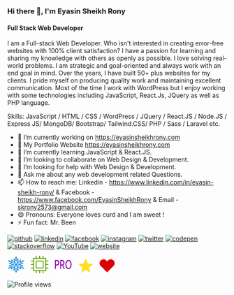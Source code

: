 

### Hi there 👋, I'm Eyasin Sheikh Rony
#### Full Stack Web Developer

I am a Full-stack Web Developer. Who isn't interested in creating error-free websites with 100% client satisfaction? I have a passion for learning and sharing my knowledge with others as openly as possible. I love solving real-world problems. I am strategic and goal-oriented and always work with an end goal in mind. Over the years, I have built 50+ plus websites for my clients. I pride myself on producing quality work and maintaining excellent communication. 
Most of the time I work with WordPress but I enjoy working with some technologies including JavaScript, React.Js, JQuery as well as PHP language.

Skills: JavaScript / HTML / CSS / WordPress / JQuery / React.JS / Node.JS / Express JS/ MongoDB/ Bootstrap/ Tailwind.CSS/ PHP / Sass / Laravel etc.

- 🔭 I’m currently working on https://eyasinsheikhrony.com
- 🔭 My Portfolio Website https://eyasinsheikhrony.com
- 🌱 I’m currently learning JavaScript & React.JS. 
- 👯 I’m looking to collaborate on Web Design & Development. 
- 🤔 I’m looking for help with Web Design & Development. 
- 💬 Ask me about any web development related Questions. 
- 📫 How to reach me: Linkedin - https://www.linkedin.com/in/eyasin-sheikh-rony/ & Facebook - https://www.facebook.com/EyasinSheikhRony & Email - skrony2573@gmail.com 
- 😄 Pronouns: Everyone loves curd and I am sweet ! 
- ⚡ Fun fact: Mr. Been  


[<img src='https://cdn.jsdelivr.net/npm/simple-icons@3.0.1/icons/github.svg' alt='github' height='40'>](https://github.com/eyasin-sheikh-rony)  [<img src='https://cdn.jsdelivr.net/npm/simple-icons@3.0.1/icons/linkedin.svg' alt='linkedin' height='40'>](https://www.linkedin.com/in/eyasin-sheikh-rony/)  [<img src='https://cdn.jsdelivr.net/npm/simple-icons@3.0.1/icons/facebook.svg' alt='facebook' height='40'>](https://www.facebook.com/Eyasin-Sheikh-Rony)  [<img src='https://cdn.jsdelivr.net/npm/simple-icons@3.0.1/icons/instagram.svg' alt='instagram' height='40'>](https://www.instagram.com/eyasin_sheikh_rony/)  [<img src='https://cdn.jsdelivr.net/npm/simple-icons@3.0.1/icons/twitter.svg' alt='twitter' height='40'>](https://twitter.com/RonyVau2573)  [<img src='https://cdn.jsdelivr.net/npm/simple-icons@3.0.1/icons/codepen.svg' alt='codepen' height='40'>](https://codepen.io/Rony-Vau)  [<img src='https://cdn.jsdelivr.net/npm/simple-icons@3.0.1/icons/stackoverflow.svg' alt='stackoverflow' height='40'>](https://stackoverflow.com/users/19891457)  [<img src='https://cdn.jsdelivr.net/npm/simple-icons@3.0.1/icons/youtube.svg' alt='YouTube' height='40'>](https://www.youtube.com/channel/https://www.youtube.com/channel/UCkZ0sZZ4neDaicwEZdKbEnQ)  [<img src='https://cdn.jsdelivr.net/npm/simple-icons@3.0.1/icons/icloud.svg' alt='website' height='40'>](https://eyasinsheikhrony.com)  

<a href='https://archiveprogram.github.com/'><img src='https://raw.githubusercontent.com/acervenky/animated-github-badges/master/assets/acbadge.gif' width='40' height='40'></a> <a href='https://docs.github.com/en/developers'><img src='https://raw.githubusercontent.com/acervenky/animated-github-badges/master/assets/devbadge.gif' width='40' height='40'></a> <a href='https://github.com/pricing'><img src='https://raw.githubusercontent.com/acervenky/animated-github-badges/master/assets/pro.gif' width='40' height='40'></a> <a href='https://stars.github.com/'><img src='https://raw.githubusercontent.com/acervenky/animated-github-badges/master/assets/starbadge.gif' width='35' height='35'></a> <a href='https://docs.github.com/en/github/supporting-the-open-source-community-with-github-sponsors'><img src='https://raw.githubusercontent.com/acervenky/animated-github-badges/master/assets/sponsorbadge.gif' width='35' height='35'></a> 

![Profile views](https://gpvc.arturio.dev/eyasin-sheikh-rony)  
